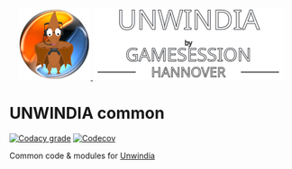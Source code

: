 <p align="center">
  <a href="https://github.com/gsh-lan/unwindia" target="blank"><img src="https://raw.githubusercontent.com/GSH-LAN/Unwindia/main/.resources/images/logo.png" height="128" alt="unwindia logo">
  <a href="https://github.com/gsh-lan/unwindia" target="blank"><img src="https://raw.githubusercontent.com/GSH-LAN/Unwindia/main/.resources/images/header.svg" height="128" alt="unwindia header" /></a>
</p>

# UNWINDIA common

[![Codacy grade](https://img.shields.io/codacy/grade/7cc95fef234e414690c94245172dbde3?style=for-the-badge)](https://www.codacy.com/gh/GSH-LAN/Unwindia_common/dashboard?utm_source=github.com&amp;utm_medium=referral&amp;utm_content=GSH-LAN/Unwindia_common&amp;utm_campaign=Badge_Grade)
[![Codecov](https://img.shields.io/codecov/c/gh/GSH-LAN/Unwindia_common?style=for-the-badge&token=D3ME50U8KT)](https://codecov.io/gh/GSH-LAN/Unwindia_common)

Common code & modules for [Unwindia](https://github.com/GSH-LAN/Unwindia)
